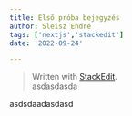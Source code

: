 ```yaml
---
title: Első próba bejegyzés
author: Sleisz Endre
tags: ['nextjs','stackedit']
date: '2022-09-24'

---
```


<blockquote>
<p>Written with <a href="https://stackedit.io/">StackEdit</a>.<br>
asdasdasda</p>
</blockquote>
<p>asdsdaadasdasd</p>

